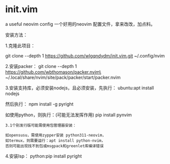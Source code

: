 # init.vim
a useful neovim config
一个好用的neovim 配置文件，拿来改改，加点料。

安装方法：

1.克隆此项目：

git clone --depth 1 https://github.com/wlgqndydm/init.vim.git ~/.config/nvim

2.安装packer：
git clone --depth 1 https://github.com/wbthomason/packer.nvim\
 ~/.local/share/nvim/site/pack/packer/start/packer.nvim

3.安装支持库，必须安装nodejs，且必须安装，先执行：
ubuntu:apt install nodejs

然后执行：
npm install -g pyright

如使用python，则执行：(可能无法发挥作用)
pip install pynvim 

    3.1个别发行版可能需使用包管理器安装：
    
    如opensusu，需使用zypper安装 python311-neovim，
    如termux，则需要运行：apt install python-nvim，
    否则可能出现找不到包或msgpack和greenlet库编译错误
 

4.安装lsp：
python:pip install pyright
